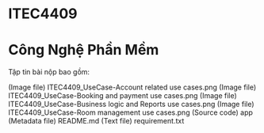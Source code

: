 # ITEC4409
# Công Nghệ Phần Mềm

Tập tin bài nộp bao gồm:

(Image file) ITEC4409_UseCase-Account related use cases.png
(Image file) ITEC4409_UseCase-Booking and payment use cases.png
(Image file) ITEC4409_UseCase-Business logic and Reports use cases.png
(Image file) ITEC4409_UseCase-Room management use cases.png
(Source code) app
(Metadata file) README.md
(Text file) requirement.txt